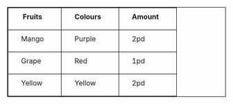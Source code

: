 <!DOCTYPE html>
<html lang="en">
<head>
    <meta charset="UTF-8">
    <meta name="viewport" content="width=device-width, initial-scale=1.0">
    <title>Tables</title>
    <style>
        table, th, td{
            border: 1px solid  black;
        }
        th, td {
            padding: 10px 40px 20px 30px;
        }
    </style>
</head>
<body>
    <table>
        <tr>
            <th>Fruits</th>
            <th>Colours</th>
            <th>Amount</th>
        </tr>
        <tr>
            <td>Mango</td>
            <td>Purple</td></td>
            <td>2pd</td>
        </tr>
        <tr>
            <td>Grape</td>
            <td>Red</td>
            <td>1pd</td>
        </tr>
        <tr>
            <td>Yellow</td>
            <td>Yellow</td>
            <td>2pd</td>
        </tr>
    </table>
</body>
</html>
